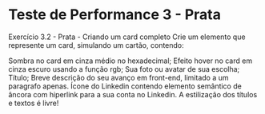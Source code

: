 # Teste de Performance 3 - Prata

Exercício 3.2 - Prata - Criando um card completo
Crie um elemento que represente um card, simulando um cartão, contendo:

Sombra no card em cinza médio no hexadecimal;
Efeito hover no card em cinza escuro usando a função rgb;
Sua foto ou avatar de sua escolha;
Título;
Breve descrição do seu avanço em front-end, limitado a um paragrafo apenas.
Ícone do Linkedin contendo elemento semântico de âncora com hiperlink para a sua conta no Linkedin.
A estilização dos títulos e textos é livre!
